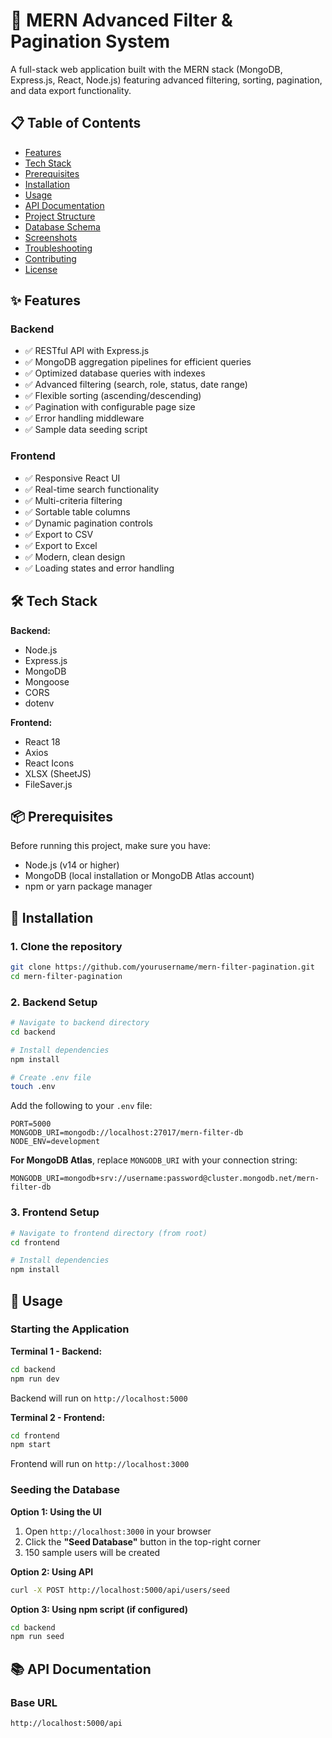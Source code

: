# 🚀 MERN Advanced Filter & Pagination System

A full-stack web application built with the MERN stack (MongoDB, Express.js, React, Node.js) featuring advanced filtering, sorting, pagination, and data export functionality.

## 📋 Table of Contents

- [Features](#features)
- [Tech Stack](#tech-stack)
- [Prerequisites](#prerequisites)
- [Installation](#installation)
- [Usage](#usage)
- [API Documentation](#api-documentation)
- [Project Structure](#project-structure)
- [Database Schema](#database-schema)
- [Screenshots](#screenshots)
- [Troubleshooting](#troubleshooting)
- [Contributing](#contributing)
- [License](#license)

## ✨ Features

### Backend
- ✅ RESTful API with Express.js
- ✅ MongoDB aggregation pipelines for efficient queries
- ✅ Optimized database queries with indexes
- ✅ Advanced filtering (search, role, status, date range)
- ✅ Flexible sorting (ascending/descending)
- ✅ Pagination with configurable page size
- ✅ Error handling middleware
- ✅ Sample data seeding script

### Frontend
- ✅ Responsive React UI
- ✅ Real-time search functionality
- ✅ Multi-criteria filtering
- ✅ Sortable table columns
- ✅ Dynamic pagination controls
- ✅ Export to CSV
- ✅ Export to Excel
- ✅ Modern, clean design
- ✅ Loading states and error handling

## 🛠️ Tech Stack

**Backend:**
- Node.js
- Express.js
- MongoDB
- Mongoose
- CORS
- dotenv

**Frontend:**
- React 18
- Axios
- React Icons
- XLSX (SheetJS)
- FileSaver.js

## 📦 Prerequisites

Before running this project, make sure you have:

- Node.js (v14 or higher)
- MongoDB (local installation or MongoDB Atlas account)
- npm or yarn package manager

## 🔧 Installation

### 1. Clone the repository

```bash
git clone https://github.com/yourusername/mern-filter-pagination.git
cd mern-filter-pagination
```

### 2. Backend Setup

```bash
# Navigate to backend directory
cd backend

# Install dependencies
npm install

# Create .env file
touch .env
```

Add the following to your `.env` file:

```env
PORT=5000
MONGODB_URI=mongodb://localhost:27017/mern-filter-db
NODE_ENV=development
```

**For MongoDB Atlas**, replace `MONGODB_URI` with your connection string:
```env
MONGODB_URI=mongodb+srv://username:password@cluster.mongodb.net/mern-filter-db
```

### 3. Frontend Setup

```bash
# Navigate to frontend directory (from root)
cd frontend

# Install dependencies
npm install
```

## 🚀 Usage

### Starting the Application

**Terminal 1 - Backend:**
```bash
cd backend
npm run dev
```
Backend will run on `http://localhost:5000`

**Terminal 2 - Frontend:**
```bash
cd frontend
npm start
```
Frontend will run on `http://localhost:3000`

### Seeding the Database

**Option 1: Using the UI**
1. Open `http://localhost:3000` in your browser
2. Click the **"Seed Database"** button in the top-right corner
3. 150 sample users will be created

**Option 2: Using API**
```bash
curl -X POST http://localhost:5000/api/users/seed
```

**Option 3: Using npm script (if configured)**
```bash
cd backend
npm run seed
```

## 📚 API Documentation

### Base URL
```
http://localhost:5000/api
```
